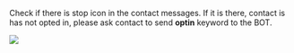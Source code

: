 Check if there is stop icon in the contact messages. If it is there, contact  is has not opted in, please ask contact to send **optin** keyword to the BOT.

![](https://static.slab.com/prod/uploads/8k89m6if/posts/images/_4SvTD8SNxqKFWy2fTBqHErq.png)
